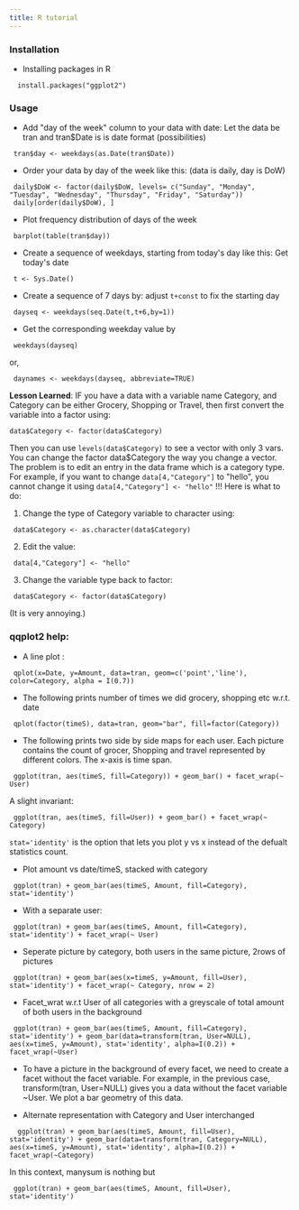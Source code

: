 ```yaml
---
title: R tutorial
---
```


### Installation
* Installing packages in R
```
  install.packages("ggplot2") 
```

### Usage
* Add "day of the week" column to your data with date:
 Let the data be tran and tran$Date is is date format (possibilities)
```
 tran$day <- weekdays(as.Date(tran$Date))
```
* Order your data by day of the week like this: (data is daily, day is DoW)
```
 daily$DoW <- factor(daily$DoW, levels= c("Sunday", "Monday", "Tuesday", "Wednesday", "Thursday", "Friday", "Saturday"))
 daily[order(daily$DoW), ]
```
* Plot frequency distribution of days of the week 
```
 barplot(table(tran$day))
```
* Create a sequence of weekdays, starting from today's day like this:
 Get today's date
```
 t <- Sys.Date()
```
* Create a sequence of 7 days by: adjust `t+const` to fix the starting day
```
 dayseq <- weekdays(seq.Date(t,t+6,by=1))
```
* Get the corresponding weekday value by
```
 weekdays(dayseq)
```
 or,
```
 daynames <- weekdays(dayseq, abbreviate=TRUE)
```

**Lesson Learned**: IF you have a data with a variable name Category, and Category can be either Grocery, Shopping or Travel, then first convert the variable into a factor using: 
```
data$Category <- factor(data$Category)
```
 Then you can use `levels(data$Category)` to see a vector with only 3 vars. You can change the factor data$Category the way you change a vector.
 The problem is to edit an entry in the data frame which is a category type. For example, if you want to change `data[4,"Category"]` to "hello", you cannot change it using `data[4,"Category"] <- "hello"` !!!
 Here is what to do:
 1. Change the type of Category variable to character using:
```
 data$Category <- as.character(data$Category)
```
 2. Edit the value:
```
 data[4,"Category"] <- "hello"
```
 3. Change the variable type back to factor:
```
 data$Category <- factor(data$Category)
```
  (It is very annoying.)
 

### qqplot2 help:

* A line plot :
```
 qplot(x=Date, y=Amount, data=tran, geom=c('point','line'), color=Category, alpha = I(0.7))
```

* The following prints number of times we did grocery, shopping etc w.r.t. date
```
 qplot(factor(timeS), data=tran, geom="bar", fill=factor(Category))
```

* The following prints two side by side maps for each user. Each picture contains the count of grocer, Shopping and travel represented by different colors. The x-axis is time span.
```
 ggplot(tran, aes(timeS, fill=Category)) + geom_bar() + facet_wrap(~ User) 
```

A slight invariant:

```
 ggplot(tran, aes(timeS, fill=User)) + geom_bar() + facet_wrap(~ Category)
```
 `stat='identity'` is the option that lets you plot y vs x instead of the defualt statistics count.

* Plot amount vs date/timeS, stacked with category
```
 ggplot(tran) + geom_bar(aes(timeS, Amount, fill=Category), stat='identity')
```

* With a separate user:
```
 ggplot(tran) + geom_bar(aes(timeS, Amount, fill=Category), stat='identity') + facet_wrap(~ User)
```
 
* Seperate picture by category, both users in the same picture, 2rows of pictures
```
 ggplot(tran) + geom_bar(aes(x=timeS, y=Amount, fill=User), stat='identity') + facet_wrap(~ Category, nrow = 2)
```
 
* Facet_wrat w.r.t User of all categories with a greyscale of total amount of both users in the background
```
 ggplot(tran) + geom_bar(aes(timeS, Amount, fill=Category), stat='identity') + geom_bar(data=transform(tran, User=NULL), aes(x=timeS, y=Amount), stat='identity', alpha=I(0.2)) + facet_wrap(~User)
```

* To have a picture in the background of every facet, we need to create a facet without the facet variable. For example, in the previous case, transform(tran, User=NULL) gives you a data without the facet variable ~User. We plot a bar geometry of this data.
 
* Alternate representation with Category and User interchanged
```
  ggplot(tran) + geom_bar(aes(timeS, Amount, fill=User), stat='identity') + geom_bar(data=transform(tran, Category=NULL), aes(x=timeS, y=Amount), stat='identity', alpha=I(0.2)) + facet_wrap(~Category)
```
 In this context, manysum is nothing but
```
 ggplot(tran) + geom_bar(aes(timeS, Amount, fill=User), stat='identity')
```
